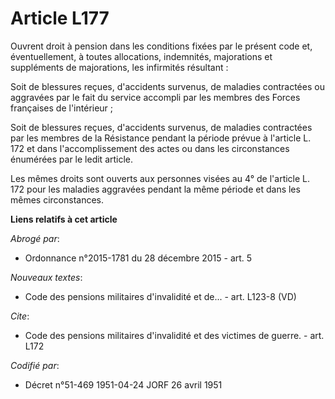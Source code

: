 # Article L177

Ouvrent droit à pension dans les conditions fixées par le présent code et, éventuellement, à toutes allocations, indemnités,
majorations et suppléments de majorations, les infirmités résultant :

Soit de blessures reçues, d'accidents survenus, de maladies contractées ou aggravées par le fait du service accompli par les
membres des Forces françaises de l'intérieur ;

Soit de blessures reçues, d'accidents survenus, de maladies contractées par les membres de la Résistance pendant la période
prévue à l'article L. 172 et dans l'accomplissement des actes ou dans les circonstances énumérées par le ledit article.

Les mêmes droits sont ouverts aux personnes visées au 4° de l'article L. 172 pour les maladies aggravées pendant la même
période et dans les mêmes circonstances.

**Liens relatifs à cet article**

_Abrogé par_:

  - Ordonnance n°2015-1781 du 28 décembre 2015 - art. 5

_Nouveaux textes_:

  - Code des pensions militaires d'invalidité et de... - art. L123-8 (VD)

_Cite_:

  - Code des pensions militaires d'invalidité et des victimes de guerre. - art. L172

_Codifié par_:

  - Décret n°51-469 1951-04-24 JORF 26 avril 1951
